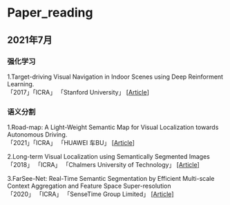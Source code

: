 # Paper_reading
## 2021年7月
### 强化学习
1.Target-driving Visual Navigation in Indoor Scenes using Deep Reinforment Learning.  
「2017」「ICRA」 「Stanford University」  [[Article](https://arxiv.org/abs/1609.05143)]  
### 语义分割
1.Road-map: A Light-Weight Semantic Map for Visual Localization towards Autonomous Driving.   
「2021」「ICRA」 「HUAWEI 车BU」  [[Article](https://arxiv.org/abs/2106.02527)]

2.Long-term Visual Localization using Semantically Segmented Images  
「2018」 「ICRA」 「Chalmers University of Technology」  [[Article]](http://www.liuxiao.org/wp-content/uploads/2018/08/Long-term-Visual-Localization-using-Semantically-Segmented-Images.pdf)

3.FarSee-Net: Real-Time Semantic Segmentation by Efficient Multi-scale Context Aggregation and Feature Space Super-resolution  
「2020」 「ICRA」 「SenseTime Group Limited」  [[Article]](https://arxiv.org/abs/2003.03913)